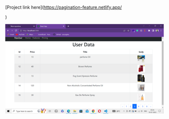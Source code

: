 [Project link here](https://pagination-feature.netlify.app/

)

![logo](https://github.com/shashant654/Pagination-using-react/blob/main/src/assets/Screenshot%20(174).png
)
